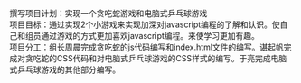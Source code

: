 撰写项目计划：实现一个贪吃蛇游戏和电脑式乒乓球游戏
<br>项目目标：通过实现2个小游戏来实现加深对javascript编程的了解和认识。使自己和组员通过游戏的方式更加喜欢javascript编程。来使学习更加有趣。
<br>项目分工：组长周晨完成贪吃蛇的js代码编写和index.html文件的编写。谌起帆完成对贪吃蛇的CSS代码和对电脑式乒乓球游戏的CSS样式的编写。于亮完成电脑式乒乓球游戏的其他部分编写。
